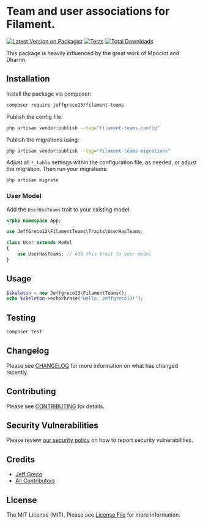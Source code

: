 # Team and user associations for Filament.

[![Latest Version on Packagist](https://img.shields.io/packagist/v/jeffgreco13/filament-teams.svg?style=flat-square)](https://packagist.org/packages/jeffgreco13/filament-teams)
[![Tests](https://github.com/jeffgreco13/filament-teams/actions/workflows/run-tests.yml/badge.svg?branch=main)](https://github.com/jeffgreco13/filament-teams/actions/workflows/run-tests.yml)
[![Total Downloads](https://img.shields.io/packagist/dt/jeffgreco13/filament-teams.svg?style=flat-square)](https://packagist.org/packages/jeffgreco13/filament-teams)

This package is heavily influenced by the great work of Mpociot and Dharrin.

## Installation

Install the package via composer:

```bash
composer require jeffgreco13/filament-teams
```

Publish the config file:

```bash
php artisan vendor:publish --tag="filament-teams-config"
```

Publish the migrations using:

```bash
php artisan vendor:publish --tag="filament-teams-migrations"
```

Adjust all `*_table` settings within the configuration file, as needed, or adjust the migration. Then run your migrations:

```bash
php artisan migrate
```

### User Model

Add the `UserHasTeams` trait to your existing model:

```php
<?php namespace App;

use JeffGreco13\FilamentTeams\Traits\UserHasTeams;

class User extends Model
{
    use UserHasTeams; // Add this trait to your model
}
```

## Usage

```php
$skeleton = new Jeffgreco13\FilamentTeams();
echo $skeleton->echoPhrase("Hello, Jeffgreco13!");
```

## Testing

```bash
composer test
```

## Changelog

Please see [CHANGELOG](CHANGELOG.md) for more information on what has changed recently.

## Contributing

Please see [CONTRIBUTING](.github/CONTRIBUTING.md) for details.

## Security Vulnerabilities

Please review [our security policy](../../security/policy) on how to report security vulnerabilities.

## Credits

-   [Jeff Greco](https://github.com/jeffgreco13)
-   [All Contributors](../../contributors)

## License

The MIT License (MIT). Please see [License File](LICENSE.md) for more information.
